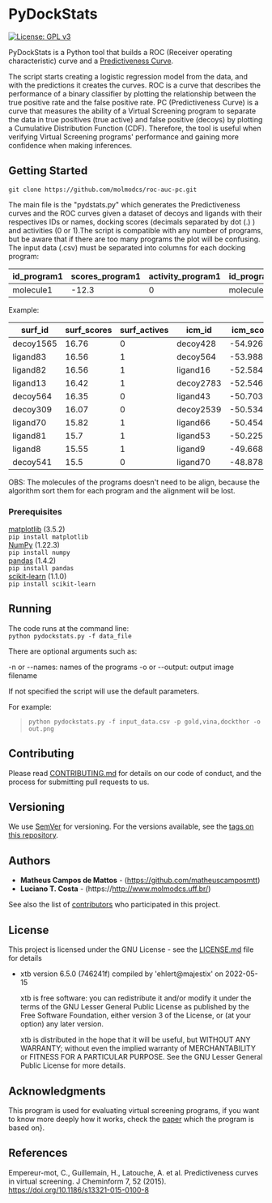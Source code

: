 # PyDockStats

[![License: GPL v3](https://img.shields.io/badge/License-GPLv3-blue.svg)](https://github.com/molmodcs/roc-auc-pc/blob/main/LICENSE)

PyDockStats is a Python tool that builds a ROC (Receiver operating characteristic) curve and a [Predictiveness Curve](https://jcheminf.biomedcentral.com/articles/10.1186/s13321-015-0100-8).

The script starts creating a logistic regression model from the data, and with the predictions it creates the curves. ROC is a curve that describes the performance of a binary classifier by plotting the relationship between the true positive rate and the false positive rate.
PC (Predictiveness Curve) is a curve that measures the ability of a Virtual Screening program to separate the data in true positives (true active) and false positive (decoys) by plotting a Cumulative Distribution Function (CDF). Therefore, the tool is useful when verifying Virtual Screening programs' performance and gaining more confidence when making inferences.

## Getting Started

```git clone https://github.com/molmodcs/roc-auc-pc.git```

The main file is the "pydstats.py" which generates the Predictiveness curves and the ROC curves given a dataset of decoys and ligands with their respectives IDs or names, docking scores (decimals separated by dot (.) ) and activities (0 or 1).The script is compatible with any number of programs, but be aware that if there are too many programs the plot will be confusing. The input data (.csv) must be separated into columns for each docking program:

|id_program1|scores_program1|activity_program1|id_program2|scores_program2|activity_program2|
|-----------|---------------|-----------------|-----------|---------------|-----------------|
|molecule1  |-12.3          |0                |molecule4  |3.6            |0                |

Example:

|surf_id                                                                                    |surf_scores|surf_actives|icm_id   |icm_scores|icm_actives|vina_id  |vina_scores|vina_actives|
|-------------------------------------------------------------------------------------------|-----------|------------|---------|----------|-----------|---------|-----------|------------|
|decoy1565                                                                                  |16.76      |0           |decoy428 |-54.926393|0          |decoy564 |-13.9      |0           |
|ligand83                                                                                   |16.56      |1           |decoy564 |-53.988434|0          |decoy2783|-13.8      |0           |
|ligand82                                                                                   |16.56      |1           |ligand16 |-52.584761|1          |decoy298 |-13.7      |0           |
|ligand13                                                                                   |16.42      |1           |decoy2783|-52.546666|0          |ligand18 |-13.4      |1           |
|decoy564                                                                                   |16.35      |0           |ligand43 |-50.703975|1          |ligand16 |-13.3      |1           |
|decoy309                                                                                   |16.07      |0           |decoy2539|-50.534748|0          |decoy429 |-13.2      |0           |
|ligand70                                                                                   |15.82      |1           |ligand66 |-50.454789|1          |ligand19 |-13.1      |1           |
|ligand81                                                                                   |15.7       |1           |ligand53 |-50.225887|1          |ligand82 |-13.1      |1           |
|ligand8                                                                                    |15.55      |1           |ligand9  |-49.668177|1          |ligand21 |-13.1      |1           |
|decoy541                                                                                   |15.5       |0           |ligand70 |-48.878551|1          |decoy526 |-13.1      |0           |

OBS: The molecules of the programs doesn't need to be align, because the algorithm sort them for each program and the alignment will be lost.

### Prerequisites

[matplotlib](https://matplotlib.org/) (3.5.2)<br/>
`pip install matplotlib`<br/>
[NumPy](https://numpy.org/) (1.22.3)<br/>
`pip install numpy`<br/>
[pandas](https://pandas.pydata.org/) (1.4.2)<br/>
`pip install pandas`<br/>
[scikit-learn](https://scikit-learn.org/stable/) (1.1.0)<br/>
`pip install scikit-learn`<br/>

## Running

The code runs at the command line:</br>
`python pydockstats.py -f data_file`

There are optional arguments such as:

-n or --names: names of the programs
-o or --output: output image filename

If not specified the script will use the default parameters.

For example:

>`python pydockstats.py -f input_data.csv -p gold,vina,dockthor -o out.png`

## Contributing

Please read [CONTRIBUTING.md](https://gist.github.com/PurpleBooth/b24679402957c63ec426) for details on our code of conduct, and the process for submitting pull requests to us.

## Versioning

We use [SemVer](http://semver.org/) for versioning. For the versions available, see the [tags on this repository](https://github.com/your/project/tags). 

## Authors

* **Matheus Campos de Mattos** - (https://github.com/matheuscamposmtt)
* **Luciano T. Costa** - (https://http://www.molmodcs.uff.br/)

See also the list of [contributors](https://github.com/molmodcs/roc-auc-pc/blob/3936564b42f2626d41962c3b16ef074d166d8582/contributors) who participated in this project.

## License

This project is licensed under the GNU License - see the [LICENSE.md](LICENSE.md) file for details

* xtb version 6.5.0 (746241f) compiled by 'ehlert@majestix' on 2022-05-15

   xtb is free software: you can redistribute it and/or modify it under
   the terms of the GNU Lesser General Public License as published by
   the Free Software Foundation, either version 3 of the License, or
   (at your option) any later version.

   xtb is distributed in the hope that it will be useful,
   but WITHOUT ANY WARRANTY; without even the implied warranty of
   MERCHANTABILITY or FITNESS FOR A PARTICULAR PURPOSE.  See the
   GNU Lesser General Public License for more details.

## Acknowledgments

This program is used for evaluating virtual screening programs, if you want to know more deeply how it works, check the [paper](https://doi.org/10.1186/s13321-015-0100-8) which the program is based on}.

   
## References
Empereur-mot, C., Guillemain, H., Latouche, A. et al. Predictiveness curves in virtual screening. J Cheminform 7, 52 (2015). https://doi.org/10.1186/s13321-015-0100-8
